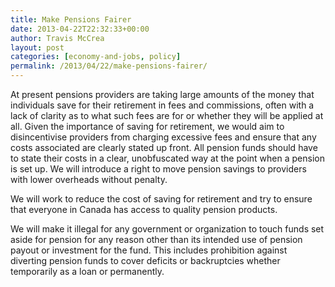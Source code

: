 ```yaml
---
title: Make Pensions Fairer
date: 2013-04-22T22:32:33+00:00
author: Travis McCrea
layout: post
categories: [economy-and-jobs, policy]
permalink: /2013/04/22/make-pensions-fairer/
---
```

At present pensions providers are taking large amounts of the money that individuals save for their retirement in fees and commissions, often with a lack of clarity as to what such fees are for or whether they will be applied at all. Given the importance of saving for retirement, we would aim to disincentivise providers from charging excessive fees and ensure that any costs associated are clearly stated up front. All pension funds should have to state their costs in a clear, unobfuscated way at the point when a pension is set up. We will introduce a right to move pension savings to providers with lower overheads without penalty.

We will work to reduce the cost of saving for retirement and try to ensure that everyone in Canada has access to quality pension products.

We will make it illegal for any government or organization to touch funds set aside for pension for any reason other than its intended use of pension payout or investment for the fund. This includes prohibition against diverting pension funds to cover deficits or backruptcies whether temporarily as a loan or permanently.